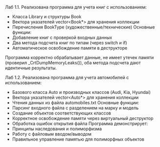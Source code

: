 Лаб 1.1.
Реализована программа для учета книг с использованием:
- Класса Library и структуры Book
- Вектора указателей vector<Book*> для хранения коллекции
- Перечисления BookType (художественные/технические)
Основные функции:
- Добавление книг с проверкой входных данных
- Два метода подсчета книг по типам (через switch и if)
- Автоматическое освобождение памяти в деструкторе
  
Программа корректно обрабатывает данные, не имеет утечек памяти (проверил _CrtDumpMemoryLeaks()), оба метода подсчета дают идентичные результаты.

Лаб 1.2.
Реализована программа для учета автомобилей с использованием:
- Базового класса Auto и производных классов (Audi, Kia, Hyundai)
- Вектора указателей vector<Auto*> для хранения коллекции
- Чтения данных из файла automobiles.txt
Основные функции:
- Парсинг входного файла с разделением на марку и модель
- Создание объектов соответствующих классов
- Корректное освобождение памяти через виртуальный деструктор
- Обработка ошибок открытия файла
Программа демонстрирует:
- Принципы наследования и полиморфизма
- Работу с файловым вводом/выводом
- Правильное управление памятью для полиморфных объектов
